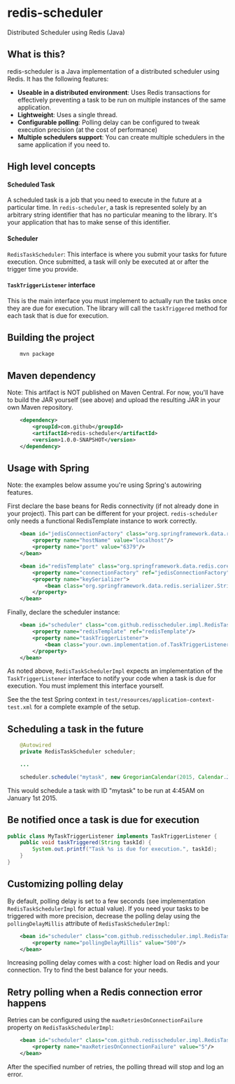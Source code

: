 redis-scheduler
===============

Distributed Scheduler using Redis (Java)

What is this?
-------------

redis-scheduler is a Java implementation of a distributed scheduler using Redis. It has the following features:

 - **Useable in a distributed environment**: Uses Redis transactions for effectively preventing a task to be run on
 multiple instances of the same application.
 - **Lightweight**: Uses a single thread.
 - **Configurable polling**: Polling delay can be configured to tweak execution precision (at the cost of performance)
 - **Multiple schedulers support**: You can create multiple schedulers in the same application if you need to.

High level concepts
-------------------

#### Scheduled Task

A scheduled task is a job that you need to execute in the future at a particular time.
In `redis-scheduler`, a task is represented solely by an arbitrary string identifier that has no particular meaning to the library.
It's your application that has to make sense of this identifier.

#### Scheduler

`RedisTaskScheduler`: This interface is where you submit your tasks for future execution.  Once submitted, a task will only be
executed at or after the trigger time you provide.

#### `TaskTriggerListener` interface

This is the main interface you must implement to actually run the tasks once they are due for execution. The library will
call the `taskTriggered` method for each task that is due for execution.


Building the project
--------------------

``` bash
    mvn package
```

Maven dependency
----------------

Note: This artifact is NOT published on Maven Central. For now, you'll have to build the JAR yourself (see above)
and upload the resulting JAR in your own Maven repository.

``` xml
    <dependency>
        <groupId>com.github</groupId>
        <artifactId>redis-scheduler</artifactId>
        <version>1.0.0-SNAPSHOT</version>
    </dependency>
```

Usage with Spring
-----------------

Note: the examples below assume you're using Spring's autowiring features.

First declare the base beans for Redis connectivity (if not already done in your project). This part can be different
for your project. `redis-scheduler` only needs a functional RedisTemplate instance to work correctly.

``` xml
    <bean id="jedisConnectionFactory" class="org.springframework.data.redis.connection.jedis.JedisConnectionFactory">
        <property name="hostName" value="localhost"/>
        <property name="port" value="6379"/>
    </bean>

    <bean id="redisTemplate" class="org.springframework.data.redis.core.RedisTemplate">
        <property name="connectionFactory" ref="jedisConnectionFactory"/>
        <property name="keySerializer">
            <bean class="org.springframework.data.redis.serializer.StringRedisSerializer"/>
        </property>
    </bean>
```

Finally, declare the scheduler instance:

``` xml
    <bean id="scheduler" class="com.github.redisscheduler.impl.RedisTaskSchedulerImpl">
        <property name="redisTemplate" ref="redisTemplate"/>
        <property name="taskTriggerListener">
            <bean class="your.own.implementation.of.TaskTriggerListener"/>
        </property>
    </bean>
```

As noted above, `RedisTaskSchedulerImpl` expects an implementation of the `TaskTriggerListener` interface
to notify your code when a task is due for execution. You must implement this interface yourself.

See the the test Spring context in `test/resources/application-context-test.xml` for a complete example of the setup.


Scheduling a task in the future
-------------------------------

``` java
    @Autowired
    private RedisTaskScheduler scheduler;

    ...

    scheduler.schedule("mytask", new GregorianCalendar(2015, Calendar.JANUARY, 1, 4, 45, 0));
```

This would schedule a task with ID "mytask" to be run at 4:45AM on January 1st 2015.

Be notified once a task is due for execution
--------------------------------------------

``` java
public class MyTaskTriggerListener implements TaskTriggerListener {
    public void taskTriggered(String taskId) {
        System.out.printf("Task %s is due for execution.", taskId);
    }
}
```

Customizing polling delay
----------------------------------

By default, polling delay is set to a few seconds (see implementation `RedisTaskSchedulerImpl` for actual value). If
you need your tasks to be triggered with more precision, decrease the polling delay using the `pollingDelayMillis` attribute of `RedisTaskSchedulerImpl`:

``` xml
    <bean id="scheduler" class="com.github.redisscheduler.impl.RedisTaskSchedulerImpl">
        <property name="pollingDelayMillis" value="500"/>
    </bean>
```

Increasing polling delay comes with a cost: higher load on Redis and your connection.
Try to find the best balance for your needs.

Retry polling when a Redis connection error happens
---------------------------------------------------

Retries can be configured using the `maxRetriesOnConnectionFailure` property on `RedisTaskSchedulerImpl`:

``` xml
    <bean id="scheduler" class="com.github.redisscheduler.impl.RedisTaskSchedulerImpl">
        <property name="maxRetriesOnConnectionFailure" value="5"/>
    </bean>
```

After the specified number of retries, the polling thread will stop and log an error.
